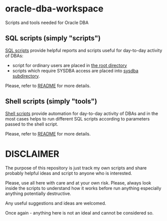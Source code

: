 # oracle-dba-workspace
Scripts and tools needed for Oracle DBA

## SQL scripts (simply "scripts")

[SQL scripts](scripts) provide helpful reports and scripts useful for
day-to-day activity of DBAs:
* script for ordinary users are placed in [the root directory](scripts)
* scripts which require SYSDBA access are placed into [sysdba subdirectory](scripts/sysdba).

Please, refer to [README](scripts/README.md) for more details.

## Shell scripts (simply "tools")

[Shell scripts](tools) provide automation for day-to-day activity of DBAs and
in the most cases helps to run different SQL scripts according to parameters
passed to the shell script.

Please, refer to [README](tools/README.md) for more details.

# DISCLAIMER

The purpose of this repository is just track my own scripts and share probably
helpful ideas and script to anyone who is interested.

Please, use all here with care and at your own risk. Please, always look inside
the scripts to understand how it works before run anything especially anything
potentially destructive.

Any useful suggestions and ideas are welcomed.

Once again - anything here is not an ideal and cannot be considered so.
